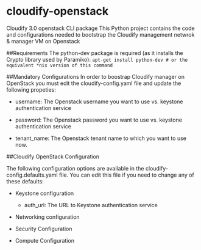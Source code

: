 cloudify-openstack
==================

Cloudify 3.0 openstack CLI package
This Python project contains the code and configurations needed to bootstrap the Cloudify management netwrok &amp; manager VM on Openstack 

##Requirements
The python-dev package is required (as it installs the Crypto library used by Paramiko):
`apt-get install python-dev # or the equivalent *nix version of this command`

##Mandatory Configurations
In order to boostrap Cloudify manager on OpenStack you must edit the cloudify-config.yaml file and update the following propeties:

* username: The Openstack username you want to use vs. keystone authentication service

* password: The Openstack password you want to use vs. keystone authentication service

* tenant_name: The Openstack tenant name to which you want to use now.

##Cloudify OpenStack Configuration

The following configuration options are available in the cloudify-config.defaults.yaml file. You can edit this file if you need to change any of these defaults:

* Keystone configuration

  * auth_url: The URL to Keystone authentication service

* Networking configuration
* Security Configuration
* Compute Configuration




